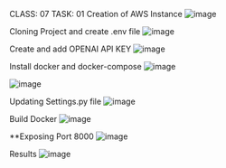 CLASS: 07 TASK: 01
Creation of AWS Instance
![image](https://github.com/BushraMaryam/Django_Chatgpt/assets/80852494/09a43150-0a82-4690-b0f9-47effc37d225)


Cloning Project and create .env file
![image](https://github.com/BushraMaryam/Django_Chatgpt/assets/80852494/7afc0cd9-755c-4865-a316-9c3dac2a9616)

Create and add OPENAI API KEY
![image](https://github.com/BushraMaryam/Django_Chatgpt/assets/80852494/32b86958-8e9f-4fba-9afb-b311ff013399)

Install docker and docker-compose
![image](https://github.com/BushraMaryam/Django_Chatgpt/assets/80852494/f2961f3c-b845-48c1-853f-06ca361654e0)

![image](https://github.com/BushraMaryam/Django_Chatgpt/assets/80852494/32e3f2b4-748a-47f0-ab0b-470627cbe226)

Updating Settings.py file
![image](https://github.com/BushraMaryam/Django_Chatgpt/assets/80852494/5ea313db-728a-4711-a533-5b23fb784a95)


Build Docker
![image](https://github.com/BushraMaryam/Django_Chatgpt/assets/80852494/dd69c08f-fbdb-49f4-a7b1-b6131664f7e3)


**Exposing Port 8000
![image](https://github.com/BushraMaryam/Django_Chatgpt/assets/80852494/89b439da-6e87-45c6-a2ec-95d5f0ce64f1)



Results
![image](https://github.com/BushraMaryam/Django_Chatgpt/assets/80852494/d005aad5-27ce-4d7a-afac-50693e25d0da)
